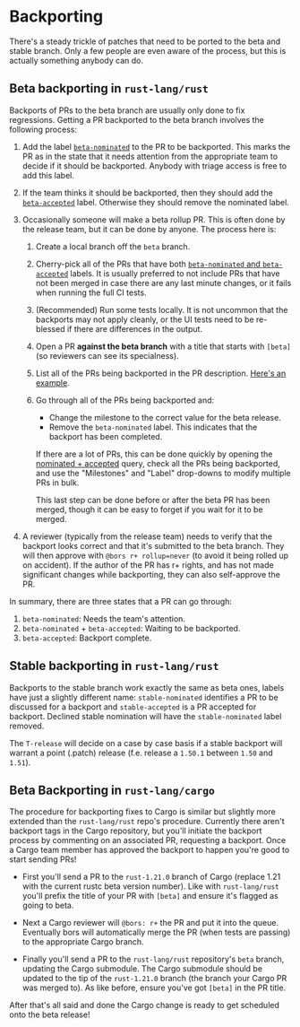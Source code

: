 # Backporting

There's a steady trickle of patches that need to be ported to the beta and stable branch.
Only a few people are even aware of the process, but this is actually something anybody can do.

## Beta backporting in `rust-lang/rust`

Backports of PRs to the beta branch are usually only done to fix regressions.
Getting a PR backported to the beta branch involves the following process:

1. Add the label [`beta-nominated`](https://github.com/rust-lang/rust/pulls?q=is%3Apr+label%3Abeta-nominated+-label%3Abeta-accepted) to the PR to be backported.
   This marks the PR as in the state that it needs attention from the appropriate team to decide if it should be backported.
   Anybody with triage access is free to add this label.

2. If the team thinks it should be backported, then they should add the [`beta-accepted`](https://github.com/rust-lang/rust/pulls?q=is%3Apr+label%3Abeta-accepted) label.
   Otherwise they should remove the nominated label.

3. Occasionally someone will make a beta rollup PR.
   This is often done by the release team, but it can be done by anyone.
   The process here is:

   1. Create a local branch off the `beta` branch.
   2. Cherry-pick all of the PRs that have both [`beta-nominated` and `beta-accepted`][nominated-plus-accepted] labels.
      It is usually preferred to not include PRs that have not been merged in case there are any last minute changes, or it fails when running the full CI tests.
   3. (Recommended) Run some tests locally.
      It is not uncommon that the backports may not apply cleanly, or the UI tests need to be re-blessed if there are differences in the output.
   4. Open a PR **against the beta branch** with a title that starts with `[beta]` (so reviewers can see its specialness).
   5. List all of the PRs being backported in the PR description.
      [Here's an example](https://github.com/rust-lang/rust/pull/64097).
   6. Go through all of the PRs being backported and:

      * Change the milestone to the correct value for the beta release.
      * Remove the `beta-nominated` label.
        This indicates that the backport has been completed.

      If there are a lot of PRs, this can be done quickly by opening the [nominated + accepted][nominated-plus-accepted] query, check all the PRs being backported, and use the "Milestones" and "Label" drop-downs to modify multiple PRs in bulk.

      This last step can be done before or after the beta PR has been merged, though it can be easy to forget if you wait for it to be merged.

4. A reviewer (typically from the release team) needs to verify that the backport looks correct and that it's submitted to the beta branch.
   They will then approve with `@bors r+ rollup=never` (to avoid it being rolled up on accident).
   If the author of the PR has r+ rights, and has not made significant changes while backporting, they can also self-approve the PR.


In summary, there are three states that a PR can go through:
1. `beta-nominated`: Needs the team's attention.
2. `beta-nominated` + `beta-accepted`: Waiting to be backported.
3. `beta-accepted`: Backport complete.

[nominated-plus-accepted]: https://github.com/rust-lang/rust/pulls?q=is%3Apr+is%3Aclosed+label%3Abeta-accepted+label%3Abeta-nominated

## Stable backporting in `rust-lang/rust`

Backports to the stable branch work exactly the same as beta ones, labels have
just a slightly different name: `stable-nominated` identifies a PR to be
discussed for a backport and `stable-accepted` is a PR accepted for
backport. Declined stable nomination will have the `stable-nominated` label
removed.

The `T-release` will decide on a case by case basis if a stable backport will
warrant a point (.patch) release (f.e. release a `1.50.1` between `1.50` and `1.51`).

## Beta Backporting in `rust-lang/cargo`

The procedure for backporting fixes to Cargo is similar but slightly more
extended than the `rust-lang/rust` repo's procedure. Currently there aren't
backport tags in the Cargo repository, but you'll initiate the backport process
by commenting on an associated PR, requesting a backport. Once a Cargo team
member has approved the backport to happen you're good to start sending PRs!

- First you'll send a PR to the `rust-1.21.0` branch of Cargo (replace 1.21 with
  the current rustc beta version number). Like with `rust-lang/rust` you'll
  prefix the title of your PR with `[beta]` and ensure it's flagged as going to
  beta.

- Next a Cargo reviewer will `@bors: r+` the PR and put it into the queue.
  Eventually bors will automatically merge the PR (when tests are passing) to
  the appropriate Cargo branch.

- Finally you'll send a PR to the `rust-lang/rust` repository's `beta` branch,
  updating the Cargo submodule. The Cargo submodule should be updated to the tip
  of the `rust-1.21.0` branch (the branch your Cargo PR was merged to). As like
  before, ensure you've got `[beta]` in the PR title.

After that's all said and done the Cargo change is ready to get scheduled onto
the beta release!
